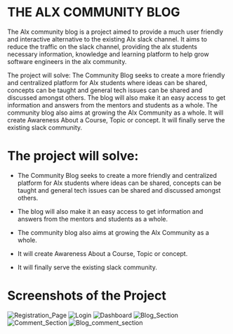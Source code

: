 # THE ALX COMMUNITY BLOG

The Alx community blog is a project aimed to provide a much user friendly and interactive alternative to the existing Alx slack channel. It aims to reduce the traffic on the slack channel, providing the alx students necessary information, knowledge and learning platform to help grow software engineers in the alx community.

The project will solve:
The Community Blog seeks to create a more friendly and centralized platform for Alx students where ideas can be shared, concepts can be taught and general tech issues can be shared and discussed amongst others.
The blog will also make it an easy access to get information and answers from the mentors and students as a whole.
The community blog also aims at growing the Alx Community as a whole.
It will create Awareness About a Course, Topic or concept.
It will finally serve the existing slack community.

# The project will solve:

- The Community Blog seeks to create a more friendly and centralized platform for Alx students where ideas can be shared, concepts can be taught and general tech issues can be shared and discussed amongst others.

- The blog will also make it an easy access to get information and answers from the mentors and students as a whole.

- The community blog also aims at growing the Alx Community as a whole.

- It will create Awareness About a Course, Topic or concept.

- It will finally serve the existing slack community.

# Screenshots of the Project

![Registration_Page](screenshots/Registration%20page.jpg)
![Login](screenshots/Login.jpg)
![Dashboard](screenshots/Dashboard.jpg)
![Blog_Section](screenshots/Blog%20section.jpg)
![Comment_Section](screenshots/Comment%20section.jpg)
![Blog_comment_section](screenshots/Blog%20comment%20section.jpg)
